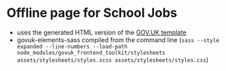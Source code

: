 # Offline page for School Jobs

- uses the generated HTML version of the [GOV.UK template](https://alphagov.github.io/govuk_template/)
- govuk-elements-sass compiled from the command line (`sass --style expanded --line-numbers --load-path node_modules/govuk_frontend_toolkit/stylesheets assets/stylesheets/styles.scss assets/stylesheets/styles.css`)
